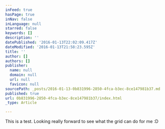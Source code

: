 ```yaml
---
inFeed: true
hasPage: true
inNav: false
inLanguage: null
starred: false
keywords: []
description: ''
datePublished: '2016-01-13T22:02:09.417Z'
dateModified: '2016-01-13T21:58:23.595Z'
title: ''
author: []
authors: []
publisher:
  name: null
  domain: null
  url: null
  favicon: null
sourcePath: _posts/2016-01-13-0b831996-2850-4fca-b3ec-8ce147981b37.md
published: true
url: 0b831996-2850-4fca-b3ec-8ce147981b37/index.html
_type: Article

---
```

This is a test. Looking really forward to see what the grid can do for me :D